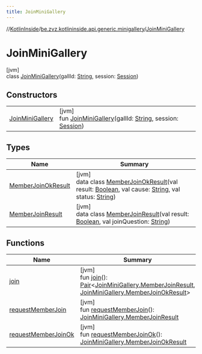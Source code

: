 ```yaml
---
title: JoinMiniGallery
---
```

//[KotlinInside](../../../index.html)/[be.zvz.kotlininside.api.generic.minigallery](../index.html)/[JoinMiniGallery](index.html)



# JoinMiniGallery



[jvm]\
class [JoinMiniGallery](index.html)(gallId: [String](https://kotlinlang.org/api/latest/jvm/stdlib/kotlin/-string/index.html), session: [Session](../../be.zvz.kotlininside.session/-session/index.html))



## Constructors


| | |
|---|---|
| [JoinMiniGallery](-join-mini-gallery.html) | [jvm]<br>fun [JoinMiniGallery](-join-mini-gallery.html)(gallId: [String](https://kotlinlang.org/api/latest/jvm/stdlib/kotlin/-string/index.html), session: [Session](../../be.zvz.kotlininside.session/-session/index.html)) |


## Types


| Name | Summary |
|---|---|
| [MemberJoinOkResult](-member-join-ok-result/index.html) | [jvm]<br>data class [MemberJoinOkResult](-member-join-ok-result/index.html)(val result: [Boolean](https://kotlinlang.org/api/latest/jvm/stdlib/kotlin/-boolean/index.html), val cause: [String](https://kotlinlang.org/api/latest/jvm/stdlib/kotlin/-string/index.html), val status: [String](https://kotlinlang.org/api/latest/jvm/stdlib/kotlin/-string/index.html)) |
| [MemberJoinResult](-member-join-result/index.html) | [jvm]<br>data class [MemberJoinResult](-member-join-result/index.html)(val result: [Boolean](https://kotlinlang.org/api/latest/jvm/stdlib/kotlin/-boolean/index.html), val joinQuestion: [String](https://kotlinlang.org/api/latest/jvm/stdlib/kotlin/-string/index.html)) |


## Functions


| Name | Summary |
|---|---|
| [join](join.html) | [jvm]<br>fun [join](join.html)(): [Pair](https://kotlinlang.org/api/latest/jvm/stdlib/kotlin/-pair/index.html)&lt;[JoinMiniGallery.MemberJoinResult](-member-join-result/index.html), [JoinMiniGallery.MemberJoinOkResult](-member-join-ok-result/index.html)&gt; |
| [requestMemberJoin](request-member-join.html) | [jvm]<br>fun [requestMemberJoin](request-member-join.html)(): [JoinMiniGallery.MemberJoinResult](-member-join-result/index.html) |
| [requestMemberJoinOk](request-member-join-ok.html) | [jvm]<br>fun [requestMemberJoinOk](request-member-join-ok.html)(): [JoinMiniGallery.MemberJoinOkResult](-member-join-ok-result/index.html) |

